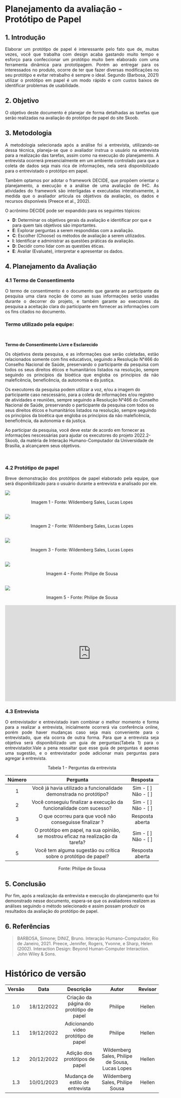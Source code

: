 # Planejamento da avaliação - Protótipo de Papel

## 1. Introdução

<p align="justify">Elaborar um protótipo de papel é interessante pelo fato que de, muitas vezes, você que trabalha com design acaba gastando muito tempo e esforço para confeccionar um protótipo muito bem elaborado com uma ferramenta dinâmica para prototipagem. Porém ao entregar para os interessados no produto, ocorre de ter que fazer diversas modificações no seu protótipo e evitar retrabalho é sempre o ideal. Segundo (Barbosa, 2021) utilizar o protótipo em papel é um modo rápido e com custos baixos de identificar problemas de usabilidade.</p>

## 2. Objetivo

<p align="justify">O objetivo deste documento é planejar de forma detalhadas as tarefas que serão realizadas na avaliação do protótipo de papel do site Skoob.</p>

## 3. Metodologia

<p align="justify">
A metodologia selecionada após a análise foi a entrevista, utilizando-se dessa técnica, planeja-se que o avaliador instrua o usuário na entrevista para a realização das tarefas, assim como na execução do planejamento. A entrevista ocorrerá presencialmente em um ambiente controlado para que a coleta de dados seja mais rica de informações, nela será disponibilizado para o entrevistado o protótipo em papel.
</p>

<p align="justify">
Também optamos por adotar o framework DECIDE, que propõem orientar o planejamento, a execução e a análise de uma avaliação de IHC. As atividades do framework são interligadas e executadas interativamente, à medida que o avaliador articula os objetivos da avaliação, os dados e recursos disponíveis (Preece et al., 2002).

O acrônimo DECIDE pode ser expandido para os seguintes tópicos:
</p>

- **D**: Determinar os objetivos gerais da avaliação e identificar por que e para quem tais objetivos são importantes.
- **E**: Explorar perguntas a serem respondidas com a avaliação.
- **C**: Escolher (Choose) os métodos de avaliação a serem utilizados.
- **I**: Identificar e administrar as questões práticas da avaliação.
- **D**: Decidir como lidar com as questões éticas.
- **E**: Avaliar (Evaluate), interpretar e apresentar os dados.

## 4. Planejamento da Avaliação

### 4.1 Termo de Consentimento

<p align="justify">
O termo de consentimento é o documento que garante ao participante da pesquisa uma clara noção de como as suas informações serão usadas durante o decorrer do projeto, e também garante ao executores da pesquisa a aceitação clara do participante em fornecer as informações com os fins citados no documento.</p>

### **Termo utilizado pela equipe:**

</br>

**Termo de Consentimento Livre e Esclarecido**

<p align="justify">
Os objetivos desta pesquisa, e as informações que serão coletadas, estão relacionados somente com fins educativos, seguindo a Resolução N°466 do Conselho Nacional de Saúde, preservando o participante da pesquisa com todos os seus direitos éticos e humanitários listados na resolução, sempre seguindo os princípios da bioética que engloba os princípios da não maleficência, beneficência, da autonomia e da justiça.   

Os executores da pesquisa podem utilizar a voz, e/ou a imagem do participante caso nescessário, para a coleta de informações e/ou registro de atividades e reuniões, sempre seguindo a Resolução N°466 do Conselho Nacional de Saúde, preservando o participante da pesquisa com todos os seus direitos éticos e humanitários listados na resolução, sempre seguindo os princípios da bioética que engloba os princípios da não maleficência, beneficência, da autonomia e da justiça.    

Ao participar da pesquisa, você deve estar de acordo em fornecer as informações nescessárias para ajudar os executores do projeto 2022.2-Skoob, da matéria de Interação Humano-Computador da Universidade de Brasília, a alcançarem seus objetivos.

</br> 
</p>

### 4.2 Protótipo de papel
<p align="justify">
 Breve demonstração dos protótipos de papel elaborado pela equipe, que será disponibilizado para o usuário durante a entrevista e analisado por ele.
</p>

![](./imagesPrototipoPapel/will-skoob-home.jpeg)
<figcaption align='center'>Imagem 1 - Fonte: Wildemberg Sales, Lucas Lopes </figcaption>
</br>

![](./imagesPrototipoPapel/will-skoob-livro.jpeg)
<figcaption align='center'>Imagem 2 - Fonte: Wildemberg Sales, Lucas Lopes </figcaption>
</br>

![](./imagesPrototipoPapel/will-skoob-perfil.jpeg)
<figcaption align='center'>Imagem 3 - Fonte: Wildemberg Sales, Lucas Lopes </figcaption>
</br>

![](./imagesPrototipoPapel/phelipe-skoob-home.jpeg)
<figcaption align='center'>Imagem 4 - Fonte: Philipe de Sousa </figcaption>
</br>

![](./imagesPrototipoPapel/phelipe-skoob-perfil.jpeg)
<figcaption align='center'>Imagem 5 - Fonte: Philipe de Sousa </figcaption>
</br>

<iframe width="560" height="315" src="https://www.youtube.com/embed/ET1Iosd1Bt4" title="YouTube video player" frameborder="0" allow="accelerometer; autoplay; clipboard-write; encrypted-media; gyroscope; picture-in-picture" allowfullscreen></iframe>

### 4.3 Entrevista

<p align="justify">
 O entrevistador e entrevistado iram combinar o melhor momento e forma para a realizar a entrevista, inicialmente ocorrerá via conferência online, porém pode haver mudanças caso seja mais conveniente para o entrevistado, que ela ocorra de outra forma. Para que a entrevista seja objetiva será disponibilizado um guia de perguntas(Tabela 1) para o entrevistador.Vale a pena ressaltar que esse guia de perguntas é apenas uma sugestão, e o entrevistador pode adicionar mais perguntas para agregar à entrevista.
</p>

<figcaption align='center'>Tabela 1 - Perguntas da entrevista </figcaption>

|Número|Pergunta|Resposta|
|:----:|:------:|:------:|
|1|Você já havia utilizado a funcionalidade demonstrada no protótipo?| Sim - [  ] <br> Não - [  ] |
|2|Você conseguiu finalizar a execução da funcionalidade com sucesso? | Sim - [  ] <br> Não - [  ] |
|3|O que ocorreu para que você não conseguisse finalizar ?|Resposta aberta|
|4|O protótipo em papel, na sua opinião, se mostrou eficaz na realização da tarefa?| Sim - [  ] <br> Não - [  ] |
|5|Você tem alguma sugestão ou crítica sobre o protótipo de papel?| Resposta aberta |

<figcaption align='center'>Fonte: Philipe de Sousa </figcaption>


## 5. Conclusão

Por fim, após a realização da entrevista e execução do planejamento que foi demonstrado nesse documento, espera-se que os avaliadores realizem as análises seguindo o método selecionado e assim possam produzir os resultados da avaliação do protótipo de papel.

## 6. Referências
 
> BARBOSA, Simone; DINIZ, Bruno. Interação Humano-Computador, Rio de Janeiro, 2021.
> Preece, Jennifer, Rogers, Yvonne, e Sharp, Helen (2002). Interaction Design: Beyond Human-Computer Interaction. John Wiley & Sons.

# Histórico de versão

| Versão |    Data    |             Descrição             |    Autor    |  Revisor   |
| :----: | :--------: | :-------------------------------: | :---------: | :--------: |
|  1.0   | 18/12/2022 | Criação da página do protótipo de papel | Philipe | Hellen |
|  1.1   | 19/12/2022 | Adicionando video protótipo de papel | Philipe | Hellen |
|  1.2   | 20/12/2022 | Adição dos protótipos de papel | Wildemberg Sales, Philipe de Sousa, Lucas Lopes | Hellen |
|  1.3   | 10/01/2023 | Mudança de estilo de entrevista | Wildemberg Sales, Philipe Sousa | Hellen | 

